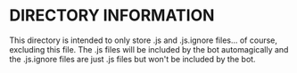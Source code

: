 # DIRECTORY INFORMATION
This directory is intended to only store .js and .js.ignore files... of course, excluding this file. The .js files will be included by the bot automagically and the .js.ignore files are just .js files but won't be included by the bot.
